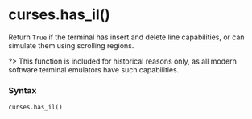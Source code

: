 # curses.has_il()

Return `True` if the terminal has insert and delete line capabilities, or can simulate them using scrolling regions.

?> This function is included for historical reasons only, as all modern software terminal emulators have such capabilities.

### Syntax

```python
curses.has_il()
```
